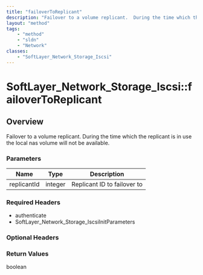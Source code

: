 ```yaml
---
title: "failoverToReplicant"
description: "Failover to a volume replicant.  During the time which the replicant is in use the local nas volume will not be availabl... "
layout: "method"
tags:
    - "method"
    - "sldn"
    - "Network"
classes:
    - "SoftLayer_Network_Storage_Iscsi"
---
```

# SoftLayer_Network_Storage_Iscsi::failoverToReplicant
## Overview 
Failover to a volume replicant.  During the time which the replicant is in use the local nas volume will not be available. 

### Parameters 
|Name | Type | Description |
| --- | --- | --- |
|replicantId| integer| Replicant ID to failover to|


### Required Headers
* authenticate
* SoftLayer_Network_Storage_IscsiInitParameters

### Optional Headers

### Return Values
boolean
